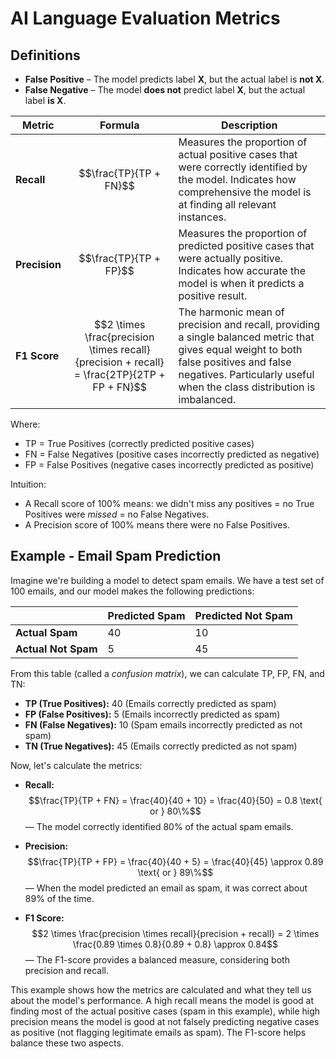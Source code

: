 # AI Language Evaluation Metrics

## Definitions

- **False Positive** – The model predicts label **X**, but the actual label is **not X**.  
- **False Negative** – The model **does not** predict label **X**, but the actual label **is X**.  

| Metric   | Formula | Description |
|----------|------------| ----------- |
| **Recall** | $$\frac{TP}{TP + FN}$$ | Measures the proportion of actual positive cases that were correctly identified by the model. Indicates how comprehensive the model is at finding all relevant instances. |
| **Precision** | $$\frac{TP}{TP + FP}$$ | Measures the proportion of predicted positive cases that were actually positive. Indicates how accurate the model is when it predicts a positive result. |
| **F1 Score** | $$2 \times \frac{precision \times recall}{precision + recall} = \frac{2TP}{2TP + FP + FN}$$ | The harmonic mean of precision and recall, providing a single balanced metric that gives equal weight to both false positives and false negatives. Particularly useful when the class distribution is imbalanced. |

Where:
- TP = True Positives (correctly predicted positive cases)
- FN = False Negatives (positive cases incorrectly predicted as negative)
- FP = False Positives (negative cases incorrectly predicted as positive)

Intuition:

* A Recall score of 100% means: we didn't miss any positives = no True Positives were _missed_ = no False Negatives.
* A Precision score of 100% means there were no False Positives.

## Example - Email Spam Prediction

Imagine we're building a model to detect spam emails.  We have a test set of 100 emails, and our model makes the following predictions:

|                 | Predicted Spam | Predicted Not Spam |
|-----------------|----------------|--------------------|
| **Actual Spam**  |       40       |         10        |
| **Actual Not Spam**|       5        |         45        |

From this table (called a *confusion matrix*), we can calculate TP, FP, FN, and TN:

* **TP (True Positives):** 40 (Emails correctly predicted as spam)
* **FP (False Positives):** 5 (Emails incorrectly predicted as spam)
* **FN (False Negatives):** 10 (Spam emails incorrectly predicted as not spam)
* **TN (True Negatives):** 45 (Emails correctly predicted as not spam)

Now, let's calculate the metrics:

* **Recall:**  $$\frac{TP}{TP + FN} = \frac{40}{40 + 10} = \frac{40}{50} = 0.8 \text{ or } 80\%$$ &mdash; The model correctly identified 80% of the actual spam emails.

* **Precision:** $$\frac{TP}{TP + FP} = \frac{40}{40 + 5} = \frac{40}{45} \approx 0.89 \text{ or } 89\%$$ &mdash; When the model predicted an email as spam, it was correct about 89% of the time.

* **F1 Score:** $$2 \times \frac{precision \times recall}{precision + recall} = 2 \times \frac{0.89 \times 0.8}{0.89 + 0.8} \approx 0.84$$ &mdash; The F1-score provides a balanced measure, considering both precision and recall.

This example shows how the metrics are calculated and what they tell us about the model's performance.  A high recall means the model is good at finding most of the actual positive cases (spam in this example), while high precision means the model is good at not falsely predicting negative cases as positive (not flagging legitimate emails as spam). The F1-score helps balance these two aspects.

